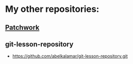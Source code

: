 # My other repositories:

## [Patchwork](https://github.com/abelkalamar/patchwork.git)

## git-lesson-repository
- https://github.com/abelkalamar/git-lesson-repository.git 
